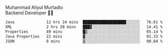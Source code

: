 Muhammad Aliyul Murtadlo
<br>
Backend Developer 👨‍💻
<br>
<!--START_SECTION:waka-->

```txt
Java              12 hrs 24 mins  ███████████████████░░░░░░   76.61 %
XML               2 hrs 20 mins   ███▓░░░░░░░░░░░░░░░░░░░░░   14.41 %
Properties        49 mins         █▒░░░░░░░░░░░░░░░░░░░░░░░   05.14 %
Java Properties   22 mins         ▓░░░░░░░░░░░░░░░░░░░░░░░░   02.33 %
JSON              8 mins          ▒░░░░░░░░░░░░░░░░░░░░░░░░   00.84 %
```

<!--END_SECTION:waka-->
